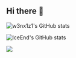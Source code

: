 ## Hi there 👋
![w3nx1z1's GitHub stats](https://github-readme-stats.vercel.app/api?username=w3nx1z1)

![IceEnd's GitHub stats](https://github-immortality.vercel.app/api?username=w3nx1z1)

![](https://stats.justsong.cn/api/bilibili?username=w3nx1z1&cn=true&theme=dark)
